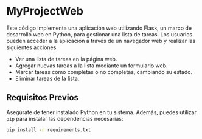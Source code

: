 # MyProjectWeb

Este código implementa una aplicación web utilizando Flask, un marco de desarrollo web en Python, para gestionar una lista de tareas. Los usuarios pueden acceder a la aplicación a través de un navegador web y realizar las siguientes acciones:

- Ver una lista de tareas en la página web.
- Agregar nuevas tareas a la lista mediante un formulario web.
- Marcar tareas como completas o no completas, cambiando su estado.
- Eliminar tareas de la lista.

## Requisitos Previos

Asegúrate de tener instalado Python en tu sistema. Además, puedes utilizar `pip` para instalar las dependencias necesarias:

```bash
pip install -r requirements.txt
